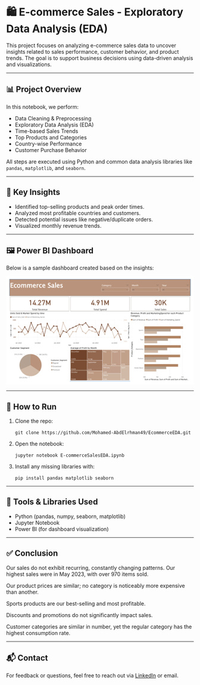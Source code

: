 
# 🛍️ E-commerce Sales - Exploratory Data Analysis (EDA)

This project focuses on analyzing e-commerce sales data to uncover insights related to sales performance, customer behavior, and product trends. The goal is to support business decisions using data-driven analysis and visualizations.

---

## 📊 Project Overview

In this notebook, we perform:

- Data Cleaning & Preprocessing
- Exploratory Data Analysis (EDA)
- Time-based Sales Trends
- Top Products and Categories
- Country-wise Performance
- Customer Purchase Behavior

All steps are executed using Python and common data analysis libraries like `pandas`, `matplotlib`, and `seaborn`.

---

## 🧠 Key Insights

- Identified top-selling products and peak order times.
- Analyzed most profitable countries and customers.
- Detected potential issues like negative/duplicate orders.
- Visualized monthly revenue trends.



---

## 🖼️ Power BI Dashboard

Below is a sample dashboard created based on the insights:

![Power BI Dashboard](https://github.com/Mohamed-AbdElrhman49/EcommerceEDA/blob/main/Screenshots/powerbi_dashboard.png)

---

## 🚀 How to Run

1. Clone the repo:
   ```
   git clone https://github.com/Mohamed-AbdElrhman49/EcommerceEDA.git
   ```
2. Open the notebook:
   ```
   jupyter notebook E-commerceSalesEDA.ipynb
   ```
3. Install any missing libraries with:
   ```
   pip install pandas matplotlib seaborn
   ```

---

## 📌 Tools & Libraries Used

- Python (pandas, numpy, seaborn, matplotlib)
- Jupyter Notebook
- Power BI (for dashboard visualization)

---
## ✅ Conclusion

Our sales do not exhibit recurring, constantly changing patterns. Our highest sales were in May 2023, with over 970 items sold.

Our product prices are similar; no category is noticeably more expensive than another.

Sports products are our best-selling and most profitable.

Discounts and promotions do not significantly impact sales.

Customer categories are similar in number, yet the regular category has the highest consumption rate.



---
## 📬 Contact

For feedback or questions, feel free to reach out via [LinkedIn](https://www.linkedin.com/in/mohamed-abd-el-rahman-11b342234) or email.
